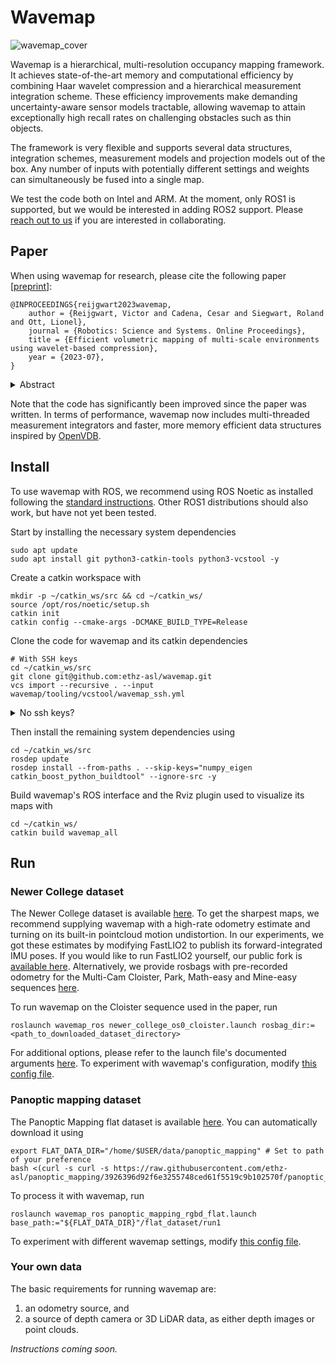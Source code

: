 # Wavemap
![wavemap_cover](https://github.com/ethz-asl/wavemap/assets/6238939/a51bef62-01f3-40f5-a302-cabc59b0eed8)

Wavemap is a hierarchical, multi-resolution occupancy mapping framework. It achieves state-of-the-art memory and computational efficiency by combining Haar wavelet compression and a hierarchical measurement integration scheme. These efficiency improvements make demanding uncertainty-aware sensor models tractable, allowing wavemap to attain exceptionally high recall rates on challenging obstacles such as thin objects.

The framework is very flexible and supports several data structures, integration schemes, measurement models and projection models out of the box. Any number of inputs with potentially different settings and weights can simultaneously be fused into a single map.

We test the code both on Intel and ARM. At the moment, only ROS1 is supported, but we would be interested in adding ROS2 support. Please [reach out to us](https://github.com/ethz-asl/wavemap/issues) if you are interested in collaborating.

## Paper
When using wavemap for research, please cite the following paper [[preprint](https://www.research-collection.ethz.ch/bitstream/handle/20.500.11850/614632/RSS22_WavemapFinalPreprintCompressed.pdf?sequence=1&isAllowed=y)]:


```
@INPROCEEDINGS{reijgwart2023wavemap,
    author = {Reijgwart, Victor and Cadena, Cesar and Siegwart, Roland and Ott, Lionel},
    journal = {Robotics: Science and Systems. Online Proceedings},
    title = {Efficient volumetric mapping of multi-scale environments using wavelet-based compression},
    year = {2023-07},
}
```

<details>
<summary>Abstract</summary>
<br>
Volumetric maps are widely used in robotics due to their desirable properties in applications such as path planning, exploration, and manipulation. Constant advances in mapping technologies are needed to keep up with the improvements in sensor technology, generating increasingly vast amounts of precise measurements. Handling this data in a computationally and memory-efficient manner is paramount to representing the environment at the desired scales and resolutions. In this work, we express the desirable properties of a volumetric mapping framework through the lens of multi-resolution analysis. This shows that wavelets are a natural foundation for hierarchical and multi-resolution volumetric mapping. Based on this insight we design an efficient mapping system that uses wavelet decomposition. The efficiency of the system enables the use of uncertainty-aware sensor models, improving the quality of the maps. Experiments on both synthetic and real-world data provide mapping accuracy and runtime performance comparisons with state-of-the-art methods on both RGB-D and 3D LiDAR data. The framework is open-sourced to allow the robotics community at large to explore this approach.
</details>

Note that the code has significantly been improved since the paper was written. In terms of performance, wavemap now includes multi-threaded measurement integrators and faster, more memory efficient data structures inspired by [OpenVDB](https://github.com/AcademySoftwareFoundation/openvdb).

## Install
To use wavemap with ROS, we recommend using ROS Noetic as installed following the [standard instructions](http://wiki.ros.org/noetic/Installation). Other ROS1 distributions should also work, but have not yet been tested.

Start by installing the necessary system dependencies

```shell script
sudo apt update
sudo apt install git python3-catkin-tools python3-vcstool -y
```

Create a catkin workspace with

```shell script
mkdir -p ~/catkin_ws/src && cd ~/catkin_ws/
source /opt/ros/noetic/setup.sh
catkin init
catkin config --cmake-args -DCMAKE_BUILD_TYPE=Release
```

Clone the code for wavemap and its catkin dependencies

```shell script
# With SSH keys
cd ~/catkin_ws/src
git clone git@github.com:ethz-asl/wavemap.git
vcs import --recursive . --input wavemap/tooling/vcstool/wavemap_ssh.yml
```

<details>
<summary>No ssh keys?</summary>
<br>

```shell
cd ~/catkin_ws/src
git clone https://github.com/ethz-asl/wavemap.git
vcs import --recursive . --input wavemap/tooling/vcstool/wavemap_https.yml
```

</details>

Then install the remaining system dependencies using

```shell script
cd ~/catkin_ws/src
rosdep update
rosdep install --from-paths . --skip-keys="numpy_eigen catkin_boost_python_buildtool" --ignore-src -y
```

Build wavemap's ROS interface and the Rviz plugin used to visualize its maps with

```shell script
cd ~/catkin_ws/
catkin build wavemap_all
```

## Run
### Newer College dataset
The Newer College dataset is available [here](https://ori-drs.github.io/newer-college-dataset/download/). To get the
sharpest maps, we recommend supplying wavemap with a high-rate odometry estimate and turning on its built-in pointcloud
motion undistortion. In our experiments, we got these estimates by modifying FastLIO2 to publish its forward-integrated
IMU poses. If you would like to run FastLIO2 yourself, our public fork
is [available here](https://github.com/ethz-asl/fast_lio). Alternatively, we provide rosbags with pre-recorded odometry
for the Multi-Cam Cloister, Park, Math-easy and Mine-easy
sequences [here](https://drive.google.com/drive/folders/1sTmDBUt97wwE220gVFwCq88JT5IOQlk5).

To run wavemap on the Cloister sequence used in the paper, run

```shell script
roslaunch wavemap_ros newer_college_os0_cloister.launch rosbag_dir:=<path_to_downloaded_dataset_directory>
```

For additional options, please refer to the launch file's documented arguments
[here](ros/wavemap_ros/launch/datasets/newer_college/newer_college_os0_cloister.launch). To experiment with wavemap's configuration, modify [this config file](ros/wavemap_ros/config/ouster_os0.yaml).

### Panoptic mapping dataset
The Panoptic Mapping flat dataset is available [here](https://projects.asl.ethz.ch/datasets/doku.php?id=panoptic_mapping). You can automatically download it using
```shell script
export FLAT_DATA_DIR="/home/$USER/data/panoptic_mapping" # Set to path of your preference
bash <(curl -s curl -s https://raw.githubusercontent.com/ethz-asl/panoptic_mapping/3926396d92f6e3255748ced61f5519c9b102570f/panoptic_mapping_utils/scripts/download_flat_dataset.sh)
```

To process it with wavemap, run
```shell script
roslaunch wavemap_ros panoptic_mapping_rgbd_flat.launch base_path:="${FLAT_DATA_DIR}"/flat_dataset/run1
```
To experiment with different wavemap settings, modify [this config file](ros/wavemap_ros/config/panoptic_mapping_rgbd.yaml).

### Your own data
The basic requirements for running wavemap are:
1. an odometry source, and
2. a source of depth camera or 3D LiDAR data, as either depth images or point clouds.

*Instructions coming soon.*
